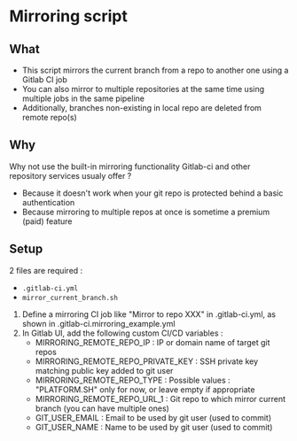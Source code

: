 # Mirroring script

## What

- This script mirrors the current branch from a repo to another one using a Gitlab CI job
- You can also mirror to multiple repositories at the same time using multiple jobs in the same pipeline
- Additionally, branches non-existing in local repo are deleted from remote repo(s)

## Why

Why not use the built-in mirroring functionality Gitlab-ci and other repository services usualy offer ?

- Because it doesn't work when your git repo is protected behind a basic authentication
- Because mirroring to multiple repos at once is sometime a premium (paid) feature

## Setup

2 files are required : 
- `.gitlab-ci.yml`
- `mirror_current_branch.sh`

1. Define a mirroring CI job like "Mirror to repo XXX" in .gitlab-ci.yml, as shown in .gitlab-ci.mirroring_example.yml
1. In Gitlab UI, add the following custom CI/CD variables :
   - MIRRORING_REMOTE_REPO_IP : IP or domain name of target git repos
   - MIRRORING_REMOTE_REPO_PRIVATE_KEY : SSH private key matching public key added to git user
   - MIRRORING_REMOTE_REPO_TYPE : Possible values : "PLATFORM.SH" only for now, or leave empty if appropriate
   - MIRRORING_REMOTE_REPO_URL_1 : Git repo to which mirror current branch (you can have multiple ones)
   - GIT_USER_EMAIL : Email to be used by git user (used to commit)
   - GIT_USER_NAME : Name to be used by git user (used to commit)

